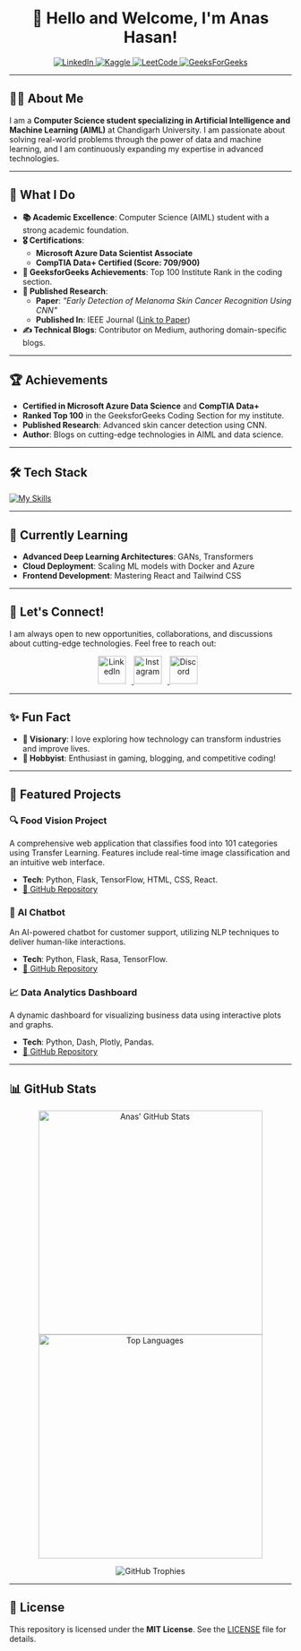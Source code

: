 # <h1 align="center">👋 Hello and Welcome, I'm Anas Hasan!</h1>
<p align="center">
    <a href="https://www.linkedin.com/in/anas-hasan-a5546524b/">
        <img alt="LinkedIn" title="LinkedIn" src="https://img.shields.io/badge/LinkedIn-0A66C2.svg?style=for-the-badge&logo=LinkedIn&logoColor=white"/>
    </a>
    <a href="https://www.kaggle.com/anashasan">
        <img alt="Kaggle" title="Kaggle" src="https://img.shields.io/badge/Kaggle-20BEFF.svg?style=for-the-badge&logo=Kaggle&logoColor=white"/>
    </a>
    <a href="https://leetcode.com/u/AnasHasan786/">
        <img alt="LeetCode" title="LeetCode" src="https://img.shields.io/badge/LeetCode-FFA116.svg?style=for-the-badge&logo=LeetCode&logoColor=white"/>
    </a>
    <a href="https://www.geeksforgeeks.org/user/anashasan786/">
        <img alt="GeeksForGeeks" title="GeeksForGeeks" src="https://img.shields.io/badge/GeeksforGeeks-2F8D46.svg?style=for-the-badge&logo=GeeksforGeeks&logoColor=white"/>
    </a>
</p>

---

## 👨‍🎓 About Me  
I am a **Computer Science student specializing in Artificial Intelligence and Machine Learning (AIML)** at Chandigarh University. I am passionate about solving real-world problems through the power of data and machine learning, and I am continuously expanding my expertise in advanced technologies.  

---

## 🚀 **What I Do**  
- **📚 Academic Excellence**: Computer Science (AIML) student with a strong academic foundation.  
- **🎖 Certifications**:  
   - **Microsoft Azure Data Scientist Associate**  
   - **CompTIA Data+ Certified (Score: 709/900)**  
- **🔖 GeeksforGeeks Achievements**: Top 100 Institute Rank in the coding section.  
- **📜 Published Research**:  
   - **Paper**: *"Early Detection of Melanoma Skin Cancer Recognition Using CNN"*  
   - **Published In**: IEEE Journal ([Link to Paper](https://ieeexplore.ieee.org/document/10404192))  
- **✍️ Technical Blogs**: Contributor on Medium, authoring domain-specific blogs.  

---

## 🏆 Achievements  
- **Certified in Microsoft Azure Data Science** and **CompTIA Data+**  
- **Ranked Top 100** in the GeeksforGeeks Coding Section for my institute.  
- **Published Research**: Advanced skin cancer detection using CNN.  
- **Author**: Blogs on cutting-edge technologies in AIML and data science.

---

## 🛠 Tech Stack  

[![My Skills](https://skillicons.dev/icons?i=c,cpp,java,python,html,css,js,bootstrap,sass,react,vite,tailwind,cypress,tensorflow,mysql,azure,docker,git,flask&theme=dark)](https://skillicons.dev)

---

## 🌱 Currently Learning  
- **Advanced Deep Learning Architectures**: GANs, Transformers  
- **Cloud Deployment**: Scaling ML models with Docker and Azure  
- **Frontend Development**: Mastering React and Tailwind CSS  

---

## 📲 Let's Connect!  
I am always open to new opportunities, collaborations, and discussions about cutting-edge technologies. Feel free to reach out:  
<p align="center">
    <a href="https://www.linkedin.com/in/anas-hasan-a5546524b/">
        <img src="https://github.com/AnasHasan786/AnasHasan786/assets/124896245/d7cfd8dc-66ce-4a44-b44f-6deea4aef35e" alt="LinkedIn" style="width: 50px; height: 50px; margin-right: 10px;"/>
    </a>
    <a href="https://www.instagram.com/anas_hasan72/">
        <img src="https://github.com/AnasHasan786/AnasHasan786/assets/124896245/373e7c84-1273-4fed-ac46-688f13ac8863" alt="Instagram" style="width: 50px; height: 50px; margin-right: 10px;"/>
    </a>
    <a href="https://discordapp.com/users/775232246490988546">
        <img src="https://github.com/AnasHasan786/AnasHasan786/assets/124896245/9902af9e-b964-46d3-be07-5544058c074a" alt="Discord" style="width: 50px; height: 50px; margin-right: 10px;"/>
    </a>
</p>

---

## ✨ Fun Fact  
- **🌌 Visionary**: I love exploring how technology can transform industries and improve lives.  
- **🎯 Hobbyist**: Enthusiast in gaming, blogging, and competitive coding!  

---

## 📂 Featured Projects  

### 🔍 **Food Vision Project**  
A comprehensive web application that classifies food into 101 categories using Transfer Learning. Features include real-time image classification and an intuitive web interface.  
- **Tech**: Python, Flask, TensorFlow, HTML, CSS, React.  
- [🔗 GitHub Repository](https://github.com/yourusername/FoodVision)

### 🤖 **AI Chatbot**  
An AI-powered chatbot for customer support, utilizing NLP techniques to deliver human-like interactions.  
- **Tech**: Python, Flask, Rasa, TensorFlow.  
- [🔗 GitHub Repository](https://github.com/yourusername/AI-Chatbot)

### 📈 **Data Analytics Dashboard**  
A dynamic dashboard for visualizing business data using interactive plots and graphs.  
- **Tech**: Python, Dash, Plotly, Pandas.  
- [🔗 GitHub Repository](https://github.com/yourusername/Data-Dashboard)

---

## 📊 GitHub Stats  

<p align="center">
    <img src="https://github-readme-stats.vercel.app/api?username=AnasHasan786&show_icons=true&theme=radical" alt="Anas' GitHub Stats" width="400px">
    <img src="https://github-readme-stats.vercel.app/api/top-langs/?username=AnasHasan786&layout=compact&theme=radical" alt="Top Languages" width="400px">
</p>

<p align="center">
    <img src="https://github-profile-trophy.vercel.app/?username=AnasHasan786&theme=radical" alt="GitHub Trophies">
</p>

---

## 📜 License  

This repository is licensed under the **MIT License**. See the [LICENSE](LICENSE) file for details.

